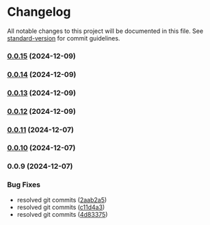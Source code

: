 # Changelog

All notable changes to this project will be documented in this file. See [standard-version](https://github.com/conventional-changelog/standard-version) for commit guidelines.

### [0.0.15](https://github.com/similie/http-connector/compare/v0.0.14...v0.0.15) (2024-12-09)

### [0.0.14](https://github.com/similie/http-connector/compare/v0.0.13...v0.0.14) (2024-12-09)

### [0.0.13](https://github.com/similie/http-connector/compare/v0.0.12...v0.0.13) (2024-12-09)

### [0.0.12](https://github.com/similie/http-connector/compare/v0.0.11...v0.0.12) (2024-12-09)

### [0.0.11](https://github.com/similie/http-connector/compare/v0.0.10...v0.0.11) (2024-12-07)

### [0.0.10](https://github.com/similie/http-connector/compare/v0.0.9...v0.0.10) (2024-12-07)

### 0.0.9 (2024-12-07)


### Bug Fixes

* resolved git commits ([2aab2a5](https://github.com/similie/http-connector/commit/2aab2a5d05e07f4f3eeab16ba7406227857d602b))
* resolved git commits ([c11d4a3](https://github.com/similie/http-connector/commit/c11d4a34fcffa41c303fafc6e9471a99239bccb2))
* resolved git commits ([4d83375](https://github.com/similie/http-connector/commit/4d833756996ae1364c5b445c89a5d925e7c53805))
